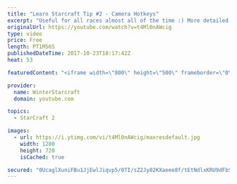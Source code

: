 ```yaml
---
title: "Learn Starcraft Tip #2 - Camera Hotkeys"
excerpt: "Useful for all races almost all of the time :) More detailed guides/tutorials under the learn to play starcraft playlist."
originalUrl: https://youtube.com/watch?v=t4Ml0nAWcig
type: video
price: Free
length: PT1M56S
publishedDateTime: 2017-10-23T18:17:42Z
heat: 53

featuredContent: "<iframe width=\"800\" height=\"500\" frameborder=\"0\" src=\"https://www.youtube.com/embed/t4Ml0nAWcig\" allow=\"accelerometer; autoplay; encrypted-media; gyroscope; picture-in-picture\" allowfullscreen></iframe>"

provider:
  name: WinterStarcraft
  domain: youtube.com

topics:
  - StarCraft 2

images:
  - url: https://i.ytimg.com/vi/t4Ml0nAWcig/maxresdefault.jpg
    width: 1280
    height: 720
    isCached: true

secured: "0UcaglXuniFBu1JjEwlJiqvp5/0TI/sZ2Jy82KXaeee8f/tEtNdlxKRU9dFbScO0yVeHSgw2q29V0J07t4u3EfCai8oe6O3XWLCzSIPj9XarZOW4NKobAzLRTLI6AyPwRf8J63lZUHIY2dK/eqwdnFjzQrXc61otO5TL0U2oWZOjDwIhvH/1UTbneP0eHG/49N3+svxSFWhDuOERwocefDIqCad/+/UjxzfouwkjN6zlmZGTRJgEL6NjxDMa2neenWVoV4Yh7v/HA1bxy00shA76A5BTbKsel3DqQQoA+pDmPdw7dAR2kD40dK8EUlPZa79cYyVYMiEH5QgD6y5BkDP+swWKrcKNYPO2rvC+XbmC2VGmLLN0OdlYSFWlfMeYiFWLoBJ8CUPUSmwdHzOPbX0QH9PsDqp1SFP2iAhKznc=;7HB5WL5aP8uggsyabdFwwg=="
---
```



